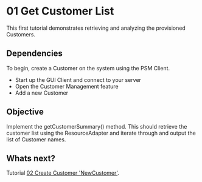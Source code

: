 01 Get Customer List
=========================

This first tutorial demonstrates retrieving and analyzing the provisioned Customers.  


Dependencies
----------

To begin, create a Customer on the system using the PSM Client.

* Start up the GUI Client and connect to your server
* Open the Customer Management feature
* Add a new Customer


Objective
----------

Implement the getCustomerSummary() method.  This should retrieve the customer list using the ResourceAdapter and iterate
through and output the list of Customer names.


Whats next?
---------------

Tutorial [02 Create Customer 'NewCustomer'](https://github.com/btisystems/resource-adapter-training/tree/02AddCustomer).
